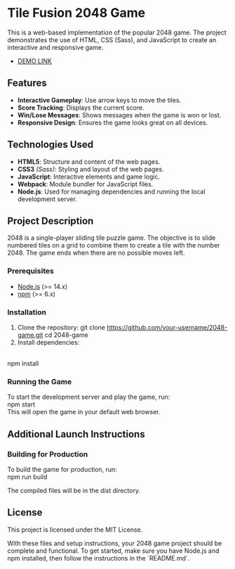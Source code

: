 
# Tile Fusion 2048 Game

<p>This is a web-based implementation of the popular 2048 game. The project demonstrates the use of HTML, CSS (Sass), and JavaScript to create an interactive and responsive game.</p>

- [DEMO LINK](https://Opokhvalenko.github.io/Game-2048/)

## Features

- **Interactive Gameplay**: Use arrow keys to move the tiles.
- **Score Tracking**: Displays the current score.
- **Win/Lose Messages**: Shows messages when the game is won or lost.
- **Responsive Design**: Ensures the game looks great on all devices.

## Technologies Used

- **HTML5**: Structure and content of the web pages.
- **CSS3** *(Sass)*: Styling and layout of the web pages.
- **JavaScript**: Interactive elements and game logic.
- **Webpack**: Module bundler for JavaScript files.
- **Node.js**: Used for managing dependencies and running the local development server.

## Project Description

<p>2048 is a single-player sliding tile puzzle game. The objective is to slide numbered tiles on a grid to combine them to create a tile with the number 2048. The game ends when there are no possible moves left.</p>

### Prerequisites

- [Node.js](https://nodejs.org/) (>= 14.x)
- [npm](https://www.npmjs.com/) (>= 6.x)

### Installation

1. Clone the repository:
   git clone https://github.com/your-username/2048-game.git
   cd 2048-game
2. Install dependencies:
<br>
npm install
<h3>Running the Game</h3>
To start the development server and play the game, run:
<br>
npm start
<br>
This will open the game in your default web browser.
<h2>Additional Launch Instructions</h2>
<h3>Building for Production</h3>
To build the game for production, run:
<br>
npm run build
<p>The compiled files will be in the dist directory.</p>
<h2>License</h2>
This project is licensed under the MIT License.
<p>With these files and setup instructions, your 2048 game project should be complete and functional. To get started, make sure you have Node.js and npm installed, then follow the instructions in the `README.md`.</p>
